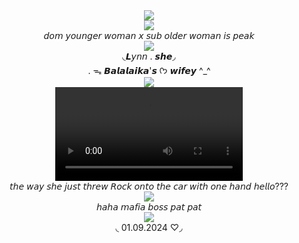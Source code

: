  
<div align="center">
  <img src="https://komarev.com/ghpvc/?username=your-github-username&label=★">
</div>

<div align="center">
  <img src= "https://i.imgur.com/TbItnVV.webp">
</div>

<div align="center">
𝘥𝘰𝘮 𝘺𝘰𝘶𝘯𝘨𝘦𝘳 𝘸𝘰𝘮𝘢𝘯 𝘹 𝘴𝘶𝘣 𝘰𝘭𝘥𝘦𝘳 𝘸𝘰𝘮𝘢𝘯 𝘪𝘴 𝘱𝘦𝘢𝘬
</div>


<div align=" center">
<img src="https://64.media.tumblr.com/33e40974b0be6c7e1152ff61d3439c82/b13761e5842ed7c7-19/s500x750/5ad6895cb6b1c3e3a482eecec83d6c1c6f7a138c.pnj">
</div>

<div align="center">
◟𝙇𝘺𝘯𝘯 . 𝙨𝙝𝙚◞
</div>
<div align="center">
. ᯓ 𝘽𝙖𝙡𝙖𝙡𝙖𝙞𝙠𝙖'𝙨 
  ᡣ𐭩 𝙬𝙞𝙛𝙚𝙮 ^_^
  
  <div align="center">
  <img src= "https://i.imgur.com/TbItnVV.webp">
 </div>
 
<div align="center">
<video src="https://github.com/user-attachments/assets/94e3a2be-dca2-4257-ac02-898a2e9abbc4">
</div>

 <div align="center">
𝘵𝘩𝘦 𝘸𝘢𝘺 𝘴𝘩𝘦 𝘫𝘶𝘴𝘵 𝘵𝘩𝘳𝘦𝘸 𝘙𝘰𝘤𝘬 𝘰𝘯𝘵𝘰 𝘵𝘩𝘦 𝘤𝘢𝘳 𝘸𝘪𝘵𝘩 𝘰𝘯𝘦 𝘩𝘢𝘯𝘥 𝘩𝘦𝘭𝘭𝘰??? 
</div>

<div align="center">
 <img src="https://github.com/user-attachments/assets/00964f5e-088d-4a64-9578-8723a6d46e15">
</div>
<div align="center">
𝘩𝘢𝘩𝘢 𝘮𝘢𝘧𝘪𝘢 𝘣𝘰𝘴𝘴 𝘱𝘢𝘵 𝘱𝘢𝘵
</div>
<div align="center">
  <img src= "https://i.imgur.com/TbItnVV.webp">
</div>
<div align="center">
◟ 01.09.2024 ♡◞
</div>
